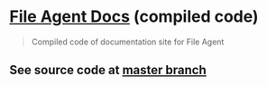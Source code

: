 # [File Agent Docs](https://safrazik.github.io/file-agent) (compiled code)

> Compiled code of documentation site for File Agent

## See source code at [master branch](https://github.com/safrazik/file-agent/tree/master/packages/docs)
